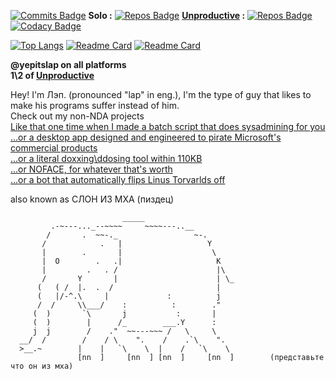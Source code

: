 [![Commits Badge](https://badges.pufler.dev/commits/monthly/lap-does-things)](https://badges.pufler.dev) **Solo :** [![Repos Badge](https://badges.pufler.dev/repos/lap-does-things)]([https://badges.pufler.dev](https://badges.pufler.dev/repos/lap-does-things)) **[Unproductive](https://github.com/Unproductive-Lab) :** [![Repos Badge](https://badges.pufler.dev/repos/Unproductive-Lab)]([https://badges.pufler.dev](https://badges.pufler.dev/repos/Unproductive-Lab)) [![Codacy Badge](https://app.codacy.com/project/badge/Grade/9a8ec5c64ec445fb9fcd0ba7e04b7145)]()

[![Top Langs](https://github-readme-stats.vercel.app/api/top-langs/?username=lap-does-things&layout=pie&theme=dark)](https://github.com/Unproductive-Lab) [![Readme Card](https://github-readme-stats.vercel.app/api/pin/?username=unproductive-lab&repo=uebok&theme=dark)](https://github.com/Unproductive-Lab/UEBOK) [![Readme Card](https://github-readme-stats.vercel.app/api/pin/?username=unproductive-lab&repo=no-face&theme=dark)](https://github.com/Unproductive-Lab/NO-FACE)

**@yepitslap on all platforms** <br>
**1\2 of [Unproductive](https://github.com/Unproductive-Lab) <br />**

Hey! I'm Лэп. (pronounced "lap" in eng.), I'm the type of guy that likes to make his programs suffer instead of him. <br />
Check out my non-NDA projects <br />
[Like that one time when I made a batch script that does sysadmining for you](https://github.com/lap-does-things/-) <br />
[...or a desktop app designed and engineered to pirate Microsoft's commercial products](https://github.com/lap-does-things/Windows-Manager) <br />
[...or a literal doxxing\ddosing tool within 110KB](https://github.com/lap-does-things/Nebula) <br />
[...or NOFACE, for whatever that's worth](https://github.com/Unproductive-Lab/NO-FACE) <br />
[...or a bot that automatically flips Linus Torvarlds off](https://github.com/lap-does-things/fucklinus) <br />

also known as СЛОН ИЗ МХА (пиздец)
     
```
                         _____
         .-~---..._--~~~~     ~~~~---..__
        /       .  ~~-._                 ~-.
       /            .   |                   Y
       |        .       |                    \
       |  O        .   .|                     K
       |         .   . /                      |\
       /       Y       |                      | \_
      (   ( /  |.  .  /                       |  
      (   |/-^.\     |             :          j  
      /  /     \\___/    :          :        ."  
     (  )       `\       j           :       |    
     (  )        |      /_        ___.Y      :    
     j  j        /    ."  ~~---~~~ /   \     \       
  __/  /        /    / \    ".    /    .`\    ".        
  >__.~        |    |   `\    \  |    /   `\    \      
               [nn  ]     [nn  ] [nn  ]     [nn  ]        (представьте что он из мха)

```
